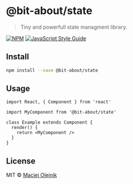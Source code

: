 # @bit-about/state

> Tiny and powerfull state managment library.

[![NPM](https://img.shields.io/npm/v/@bit-about/state.svg)](https://www.npmjs.com/package/@bit-about/state) [![JavaScript Style Guide](https://img.shields.io/badge/code_style-standard-brightgreen.svg)](https://standardjs.com)

## Install

```bash
npm install --save @bit-about/state
```

## Usage

```tsx
import React, { Component } from 'react'

import MyComponent from '@bit-about/state'

class Example extends Component {
  render() {
    return <MyComponent />
  }
}
```

## License

MIT © [Maciej Olejnik](https://github.com/Gareneye)
